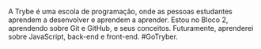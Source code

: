 A Trybe é uma escola de programação, onde as pessoas estudantes aprendem a desenvolver e aprendem a aprender. Estou no Bloco 2, aprendendo sobre Git e GitHub, e seus conceitos. Futuramente, aprenderei sobre JavaScript, back-end e front-end. #GoTryber.
